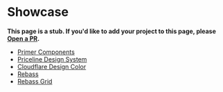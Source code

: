 
# Showcase

**This page is a stub. If you'd like to add your project to this page, please [Open a PR][].**

[Open a PR]: https://github.com/styled-system/styled-system/blob/master/docs/showcase.md

- [Primer Components](https://primer.style/components)
- [Priceline Design System](https://pricelinelabs.github.io/design-system/)
- [Cloudflare Design Color](https://cloudflare.design/color/)
- [Rebass](https://rebassjs.org)
- [Rebass Grid](https://grid.rebassjs.org)
